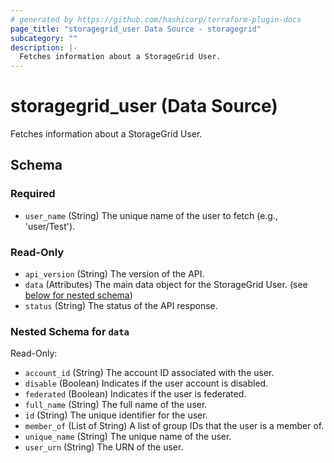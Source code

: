 ```yaml
---
# generated by https://github.com/hashicorp/terraform-plugin-docs
page_title: "storagegrid_user Data Source - storagegrid"
subcategory: ""
description: |-
  Fetches information about a StorageGrid User.
---
```


# storagegrid_user (Data Source)

Fetches information about a StorageGrid User.



<!-- schema generated by tfplugindocs -->
## Schema

### Required

- `user_name` (String) The unique name of the user to fetch (e.g., 'user/Test').

### Read-Only

- `api_version` (String) The version of the API.
- `data` (Attributes) The main data object for the StorageGrid User. (see [below for nested schema](#nestedatt--data))
- `status` (String) The status of the API response.

<a id="nestedatt--data"></a>
### Nested Schema for `data`

Read-Only:

- `account_id` (String) The account ID associated with the user.
- `disable` (Boolean) Indicates if the user account is disabled.
- `federated` (Boolean) Indicates if the user is federated.
- `full_name` (String) The full name of the user.
- `id` (String) The unique identifier for the user.
- `member_of` (List of String) A list of group IDs that the user is a member of.
- `unique_name` (String) The unique name of the user.
- `user_urn` (String) The URN of the user.
